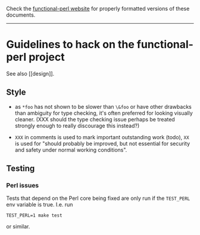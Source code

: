 Check the [functional-perl website](http://functional-perl.org/) for
properly formatted versions of these documents.

---

# Guidelines to hack on the functional-perl project

See also [[design]].


## Style

* as `*foo` has not shown to be slower than `\&foo` or have other
  drawbacks than ambiguity for type checking, it's often preferred
  for looking visually cleaner.  (XXX should the type checking issue
  perhaps be treated strongly enough to really discourage this
  instead?)

* `XXX` in comments is used to mark important outstanding work (todo),
  `XX` is used for "should probably be improved, but not essential for
  security and safety under normal working conditions".


## Testing

### Perl issues

Tests that depend on the Perl core being fixed are only run if the
`TEST_PERL` env variable is true. I.e. run

    TEST_PERL=1 make test

or similar.

